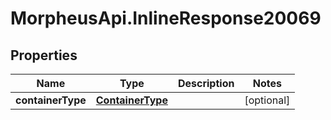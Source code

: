 # MorpheusApi.InlineResponse20069

## Properties

Name | Type | Description | Notes
------------ | ------------- | ------------- | -------------
**containerType** | [**ContainerType**](ContainerType.md) |  | [optional] 


